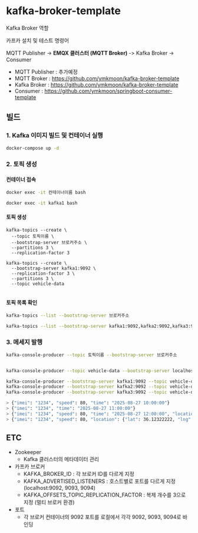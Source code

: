 # kafka-broker-template

Kafka Broker 역할

카프카 설치 및 테스트 명령어

MQTT Publisher -> **EMQX 클러스터 (MQTT Broker)** -> Kafka Broker -> Consumer

- MQTT Publisher : 추가예정
- MQTT Broker : https://github.com/ymkmoon/kafka-broker-template
- Kafka Broker : https://github.com/ymkmoon/kafka-broker-template
- Consumer : https://github.com/ymkmoon/springboot-consumer-template

## 빌드

### 1. Kafka 이미지 빌드 및 컨테이너 실행 

```bash
docker-compose up -d
```

### 2. 토픽 생성
	
#### 컨테이너 접속

```bash
docker exec -it 컨테이너이름 bash

docker exec -it kafka1 bash
```

#### 토픽 생성

```
kafka-topics --create \
  --topic 토픽이름 \
  --bootstrap-server 브로커주소 \
  --partitions 3 \
  --replication-factor 3

kafka-topics --create \
  --bootstrap-server kafka1:9092 \
  --replication-factor 3 \
  --partitions 3 \
  --topic vehicle-data
	
```


#### 토픽 목록 확인

```bash
kafka-topics --list --bootstrap-server 브로커주소

kafka-topics --list --bootstrap-server kafka1:9092,kafka2:9092,kafka3:9092
```


### 3. 메세지 발행

```bash
kafka-console-producer --topic 토픽이름 --bootstrap-server 브로커주소


kafka-console-producer --topic vehicle-data --bootstrap-server localhost:9092

kafka-console-producer --bootstrap-server kafka1:9092 --topic vehicle-data
kafka-console-producer --bootstrap-server kafka2:9092 --topic vehicle-data
kafka-console-producer --bootstrap-server kafka3:9092 --topic vehicle-data

> {"imei": "1234", "speed": 80, "time": "2025-08-27 10:00:00"}
> {"imei": "1234", "time": "2025-08-27 11:00:00"}
> {"imei": "1234", "speed": 80, "time": "2025-08-27 12:00:00", "location": {"lat": 36.12311111, "lng": 127.12311111}}
> {"imei": "1234", "speed": 80, "location": {"lat": 36.12322222, "lng": 127.12322222}}

```

## ETC

- Zookeeper
  - Kafka 클러스터의 메타데이터 관리
- 카프카 브로커
  - KAFKA_BROKER_ID : 각 브로커 ID를 다르게 지정
  - KAFKA_ADVERTISED_LISTENERS : 호스트별로 포트를 다르게 지정 (localhost:9092, 9093, 9094)
  - KAFKA_OFFSETS_TOPIC_REPLICATION_FACTOR : 복제 개수를 3으로 지정 (멀티 브로커 환경)
- 포트
  - 각 브로커 컨테이너의 9092 포트를 로컬에서 각각 9092, 9093, 9094로 바인딩